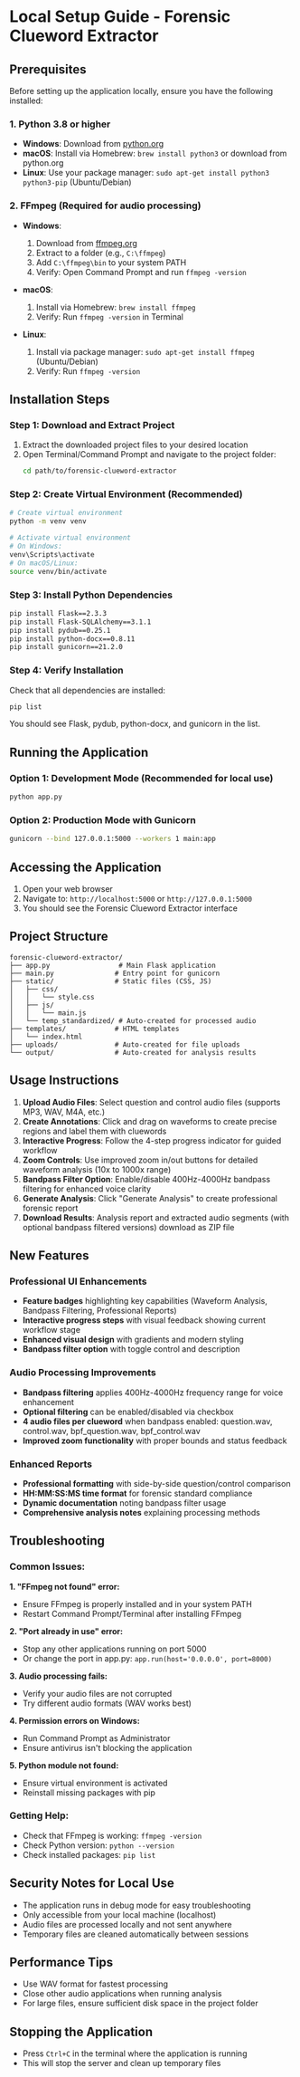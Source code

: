 # Local Setup Guide - Forensic Clueword Extractor

## Prerequisites

Before setting up the application locally, ensure you have the following installed:

### 1. Python 3.8 or higher
- **Windows**: Download from [python.org](https://python.org/downloads/)
- **macOS**: Install via Homebrew: `brew install python3` or download from python.org
- **Linux**: Use your package manager: `sudo apt-get install python3 python3-pip` (Ubuntu/Debian)

### 2. FFmpeg (Required for audio processing)
- **Windows**: 
  1. Download from [ffmpeg.org](https://ffmpeg.org/download.html)
  2. Extract to a folder (e.g., `C:\ffmpeg`)
  3. Add `C:\ffmpeg\bin` to your system PATH
  4. Verify: Open Command Prompt and run `ffmpeg -version`

- **macOS**: 
  1. Install via Homebrew: `brew install ffmpeg`
  2. Verify: Run `ffmpeg -version` in Terminal

- **Linux**: 
  1. Install via package manager: `sudo apt-get install ffmpeg` (Ubuntu/Debian)
  2. Verify: Run `ffmpeg -version`

## Installation Steps

### Step 1: Download and Extract Project
1. Extract the downloaded project files to your desired location
2. Open Terminal/Command Prompt and navigate to the project folder:
   ```bash
   cd path/to/forensic-clueword-extractor
   ```

### Step 2: Create Virtual Environment (Recommended)
```bash
# Create virtual environment
python -m venv venv

# Activate virtual environment
# On Windows:
venv\Scripts\activate
# On macOS/Linux:
source venv/bin/activate
```

### Step 3: Install Python Dependencies
```bash
pip install Flask==2.3.3
pip install Flask-SQLAlchemy==3.1.1
pip install pydub==0.25.1
pip install python-docx==0.8.11
pip install gunicorn==21.2.0
```

### Step 4: Verify Installation
Check that all dependencies are installed:
```bash
pip list
```

You should see Flask, pydub, python-docx, and gunicorn in the list.

## Running the Application

### Option 1: Development Mode (Recommended for local use)
```bash
python app.py
```

### Option 2: Production Mode with Gunicorn
```bash
gunicorn --bind 127.0.0.1:5000 --workers 1 main:app
```

## Accessing the Application

1. Open your web browser
2. Navigate to: `http://localhost:5000` or `http://127.0.0.1:5000`
3. You should see the Forensic Clueword Extractor interface

## Project Structure

```
forensic-clueword-extractor/
├── app.py                 # Main Flask application
├── main.py               # Entry point for gunicorn
├── static/               # Static files (CSS, JS)
│   ├── css/
│   │   └── style.css
│   ├── js/
│   │   └── main.js
│   └── temp_standardized/ # Auto-created for processed audio
├── templates/            # HTML templates
│   └── index.html
├── uploads/              # Auto-created for file uploads
└── output/               # Auto-created for analysis results
```

## Usage Instructions

1. **Upload Audio Files**: Select question and control audio files (supports MP3, WAV, M4A, etc.)
2. **Create Annotations**: Click and drag on waveforms to create precise regions and label them with cluewords
3. **Interactive Progress**: Follow the 4-step progress indicator for guided workflow
4. **Zoom Controls**: Use improved zoom in/out buttons for detailed waveform analysis (10x to 1000x range)
5. **Bandpass Filter Option**: Enable/disable 400Hz-4000Hz bandpass filtering for enhanced voice clarity
6. **Generate Analysis**: Click "Generate Analysis" to create professional forensic report
7. **Download Results**: Analysis report and extracted audio segments (with optional bandpass filtered versions) download as ZIP file

## New Features

### Professional UI Enhancements
- **Feature badges** highlighting key capabilities (Waveform Analysis, Bandpass Filtering, Professional Reports)
- **Interactive progress steps** with visual feedback showing current workflow stage
- **Enhanced visual design** with gradients and modern styling
- **Bandpass filter option** with toggle control and description

### Audio Processing Improvements
- **Bandpass filtering** applies 400Hz-4000Hz frequency range for voice enhancement
- **Optional filtering** can be enabled/disabled via checkbox
- **4 audio files per clueword** when bandpass enabled: question.wav, control.wav, bpf_question.wav, bpf_control.wav
- **Improved zoom functionality** with proper bounds and status feedback

### Enhanced Reports
- **Professional formatting** with side-by-side question/control comparison
- **HH:MM:SS:MS time format** for forensic standard compliance
- **Dynamic documentation** noting bandpass filter usage
- **Comprehensive analysis notes** explaining processing methods

## Troubleshooting

### Common Issues:

**1. "FFmpeg not found" error:**
- Ensure FFmpeg is properly installed and in your system PATH
- Restart Command Prompt/Terminal after installing FFmpeg

**2. "Port already in use" error:**
- Stop any other applications running on port 5000
- Or change the port in app.py: `app.run(host='0.0.0.0', port=8000)`

**3. Audio processing fails:**
- Verify your audio files are not corrupted
- Try different audio formats (WAV works best)

**4. Permission errors on Windows:**
- Run Command Prompt as Administrator
- Ensure antivirus isn't blocking the application

**5. Python module not found:**
- Ensure virtual environment is activated
- Reinstall missing packages with pip

### Getting Help:
- Check that FFmpeg is working: `ffmpeg -version`
- Check Python version: `python --version`
- Check installed packages: `pip list`

## Security Notes for Local Use

- The application runs in debug mode for easy troubleshooting
- Only accessible from your local machine (localhost)
- Audio files are processed locally and not sent anywhere
- Temporary files are cleaned automatically between sessions

## Performance Tips

- Use WAV format for fastest processing
- Close other audio applications when running analysis
- For large files, ensure sufficient disk space in the project folder

## Stopping the Application

- Press `Ctrl+C` in the terminal where the application is running
- This will stop the server and clean up temporary files